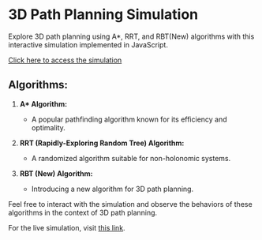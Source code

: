 # 3D Path Planning Simulation

Explore 3D path planning using A*, RRT, and RBT(New) algorithms with this interactive simulation implemented in JavaScript.

[Click here to access the simulation](https://alilo8.github.io/3D-Path-Planning/)

## Algorithms:

1. **A\* Algorithm:**
   - A popular pathfinding algorithm known for its efficiency and optimality.

2. **RRT (Rapidly-Exploring Random Tree) Algorithm:**
   - A randomized algorithm suitable for non-holonomic systems.

3. **RBT (New) Algorithm:**
   - Introducing a new algorithm for 3D path planning.

Feel free to interact with the simulation and observe the behaviors of these algorithms in the context of 3D path planning.

For the live simulation, visit [this link](https://alilo8.github.io/3D-Path-Planning/).
